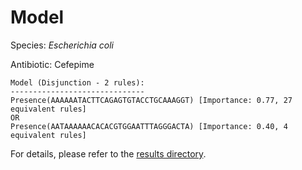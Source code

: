 
# Model

Species: *Escherichia coli*

Antibiotic: Cefepime

```
Model (Disjunction - 2 rules):
------------------------------
Presence(AAAAAATACTTCAGAGTGTACCTGCAAAGGT) [Importance: 0.77, 27 equivalent rules]
OR
Presence(AATAAAAAACACACGTGGAATTTAGGGACTA) [Importance: 0.40, 4 equivalent rules]

```

For details, please refer to the [results directory](../../../../../results/scm_b/escherichia%20coli/cefepime/repeat_4/).

